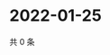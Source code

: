 # 2022-01-25

共 0 条

<!-- BEGIN WEIBO -->
<!-- 最后更新时间 Tue Jan 25 2022 16:13:56 GMT+0800 (China Standard Time) -->

<!-- END WEIBO -->
